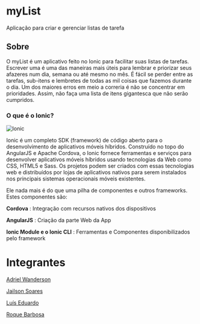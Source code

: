 # myList

Aplicação para criar e gerenciar listas de tarefa
## Sobre
O myList é um aplicativo feito no Ionic para facilitar suas listas de tarefas. Escrever uma é uma das maneiras mais úteis para lembrar e priorizar seus afazeres num dia, semana ou até mesmo no mês. É fácil se perder entre as tarefas, sub-itens e lembretes de todas as mil coisas que fazemos durante o dia. Um dos maiores erros em meio a correria é não se concentrar em prioridades. Assim, não faça uma lista de itens gigantesca que não serão cumpridos.
### O que é o Ionic?

![Ionic](https://ionicframework.com/img/getting-started/creator-devices.png)

Ionic é um completo SDK (framework) de código aberto para o desenvolvimento de aplicativos móveis híbridos. Construído no topo do AngularJS e Apache Cordova, o Ionic fornece ferramentas e serviços para desenvolver aplicativos móveis híbridos usando tecnologias da Web como CSS, HTML5 e Sass. Os projetos podem ser criados com essas tecnologias web e distribuídos por lojas de aplicativos nativos para serem instalados nos principais sistemas operacionais móveis existentes. 

Ele nada mais é do que uma pilha de componentes e outros frameworks. Estes componentes são:
  
**Cordova** : Integração com recursos nativos dos dispositivos

**AngularJS** : Criação da parte Web da App

**Ionic Module e o Ionic CLI** : Ferramentas e Componentes disponibilizados pelo framework


# Integrantes
[Adriel Wanderson](https://github.com/adrielwanderson)

[Jailson Soares](https://github.com/jailsonsf)

[Luís Eduardo](https://github.com/luiseduardogfranca)

[Roque Barbosa](https://github.com/Trucopa)
